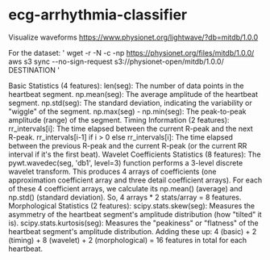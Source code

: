 # ecg-arrhythmia-classifier

Visualize waveforms
https://www.physionet.org/lightwave/?db=mitdb/1.0.0 


For the dataset:
'
wget -r -N -c -np https://physionet.org/files/mitdb/1.0.0/
aws s3 sync --no-sign-request s3://physionet-open/mitdb/1.0.0/ DESTINATION
'


Basic Statistics (4 features):
len(seg): The number of data points in the heartbeat segment.
np.mean(seg): The average amplitude of the heartbeat segment.
np.std(seg): The standard deviation, indicating the variability or "wiggle" of the segment.
np.max(seg) - np.min(seg): The peak-to-peak amplitude (range) of the segment.
Timing Information (2 features):
rr_intervals[i]: The time elapsed between the current R-peak and the next R-peak.
rr_intervals[i-1] if i > 0 else rr_intervals[i]: The time elapsed between the previous R-peak and the current R-peak (or the current RR interval if it's the first beat).
Wavelet Coefficients Statistics (8 features):
The pywt.wavedec(seg, 'db1', level=3) function performs a 3-level discrete wavelet transform. This produces 4 arrays of coefficients (one approximation coefficient array and three detail coefficient arrays).
For each of these 4 coefficient arrays, we calculate its np.mean() (average) and np.std() (standard deviation).
So, 4 arrays * 2 stats/array = 8 features.
Morphological Statistics (2 features):
scipy.stats.skew(seg): Measures the asymmetry of the heartbeat segment's amplitude distribution (how "tilted" it is).
scipy.stats.kurtosis(seg): Measures the "peakiness" or "flatness" of the heartbeat segment's amplitude distribution.
Adding these up: 4 (basic) + 2 (timing) + 8 (wavelet) + 2 (morphological) = 16 features in total for each heartbeat.